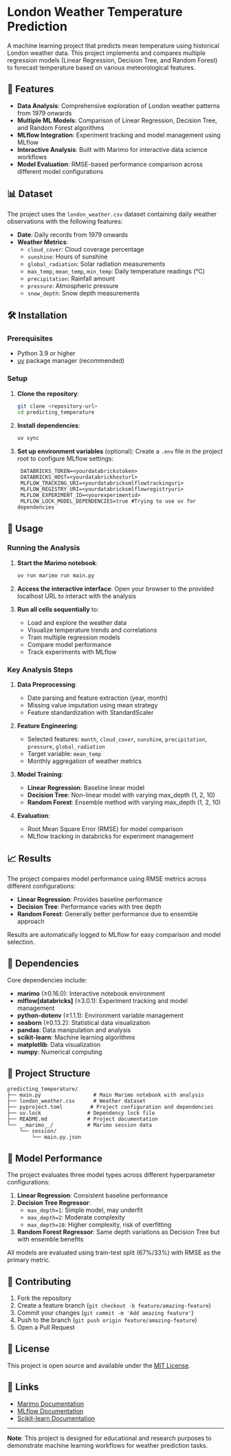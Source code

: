 # London Weather Temperature Prediction

A machine learning project that predicts mean temperature using historical London weather data. This project implements and compares multiple regression models (Linear Regression, Decision Tree, and Random Forest) to forecast temperature based on various meteorological features.

## 🌟 Features

- **Data Analysis**: Comprehensive exploration of London weather patterns from 1979 onwards
- **Multiple ML Models**: Comparison of Linear Regression, Decision Tree, and Random Forest algorithms
- **MLflow Integration**: Experiment tracking and model management using MLflow
- **Interactive Analysis**: Built with Marimo for interactive data science workflows
- **Model Evaluation**: RMSE-based performance comparison across different model configurations

## 📊 Dataset

The project uses the `london_weather.csv` dataset containing daily weather observations with the following features:

- **Date**: Daily records from 1979 onwards
- **Weather Metrics**:
  - `cloud_cover`: Cloud coverage percentage
  - `sunshine`: Hours of sunshine
  - `global_radiation`: Solar radiation measurements
  - `max_temp`, `mean_temp`, `min_temp`: Daily temperature readings (°C)
  - `precipitation`: Rainfall amount
  - `pressure`: Atmospheric pressure
  - `snow_depth`: Snow depth measurements

## 🛠️ Installation

### Prerequisites

- Python 3.9 or higher
- [uv](https://docs.astral.sh/uv/) package manager (recommended)

### Setup

1. **Clone the repository**:
   ```bash
   git clone <repository-url>
   cd predicting_temperature
   ```

2. **Install dependencies**:
   ```bash
   uv sync
   ```

3. **Set up environment variables** (optional):
   Create a `.env` file in the project root to configure MLflow settings:
   ```env
    DATABRICKS_TOKEN=<yourdatabrickstoken>
    DATABRICKS_HOST=<yourdatabrickhosturl>
    MLFLOW_TRACKING_URI=<yourdatabricksmlflowtrackinguri>
    MLFLOW_REGISTRY_URI=<yourdatabricksmlflowregistryuri>
    MLFLOW_EXPERIMENT_ID=<yourexperimentid>
    MLFLOW_LOCK_MODEL_DEPENDENCIES=true #Trying to use uv for dependencies
   ```

## 🚀 Usage

### Running the Analysis

1. **Start the Marimo notebook**:
   ```bash
   uv run marimo run main.py
   ```

2. **Access the interactive interface**: 
   Open your browser to the provided localhost URL to interact with the analysis

3. **Run all cells sequentially** to:
   - Load and explore the weather data
   - Visualize temperature trends and correlations
   - Train multiple regression models
   - Compare model performance
   - Track experiments with MLflow

### Key Analysis Steps

1. **Data Preprocessing**:
   - Date parsing and feature extraction (year, month)
   - Missing value imputation using mean strategy
   - Feature standardization with StandardScaler

2. **Feature Engineering**:
   - Selected features: `month`, `cloud_cover`, `sunshine`, `precipitation`, `pressure`, `global_radiation`
   - Target variable: `mean_temp`
   - Monthly aggregation of weather metrics

3. **Model Training**:
   - **Linear Regression**: Baseline linear model
   - **Decision Tree**: Non-linear model with varying max_depth (1, 2, 10)
   - **Random Forest**: Ensemble method with varying max_depth (1, 2, 10)

4. **Evaluation**:
   - Root Mean Square Error (RMSE) for model comparison
   - MLflow tracking in databricks for experiment management

## 📈 Results

The project compares model performance using RMSE metrics across different configurations:

- **Linear Regression**: Provides baseline performance
- **Decision Tree**: Performance varies with tree depth
- **Random Forest**: Generally better performance due to ensemble approach

Results are automatically logged to MLflow for easy comparison and model selection.

## 🔧 Dependencies

Core dependencies include:

- **marimo** (≥0.16.0): Interactive notebook environment
- **mlflow[databricks]** (≥3.0.1): Experiment tracking and model management
- **python-dotenv** (≥1.1.1): Environment variable management
- **seaborn** (≥0.13.2): Statistical data visualization
- **pandas**: Data manipulation and analysis
- **scikit-learn**: Machine learning algorithms
- **matplotlib**: Data visualization
- **numpy**: Numerical computing

## 📁 Project Structure

```
predicting_temperature/
├── main.py                 # Main Marimo notebook with analysis
├── london_weather.csv      # Weather dataset
├── pyproject.toml         # Project configuration and dependencies
├── uv.lock               # Dependency lock file
├── README.md             # Project documentation
└── __marimo__/           # Marimo session data
    └── session/
        └── main.py.json
```

## 🔬 Model Performance

The project evaluates three model types across different hyperparameter configurations:

1. **Linear Regression**: Consistent baseline performance
2. **Decision Tree Regressor**: 
   - `max_depth=1`: Simple model, may underfit
   - `max_depth=2`: Moderate complexity
   - `max_depth=10`: Higher complexity, risk of overfitting
3. **Random Forest Regressor**: Same depth variations as Decision Tree but with ensemble benefits

All models are evaluated using train-test split (67%/33%) with RMSE as the primary metric.

## 🤝 Contributing

1. Fork the repository
2. Create a feature branch (`git checkout -b feature/amazing-feature`)
3. Commit your changes (`git commit -m 'Add amazing feature'`)
4. Push to the branch (`git push origin feature/amazing-feature`)
5. Open a Pull Request

## 📝 License

This project is open source and available under the [MIT License](LICENSE).

## 🔗 Links

- [Marimo Documentation](https://docs.marimo.io/)
- [MLflow Documentation](https://mlflow.org/docs/latest/index.html)
- [Scikit-learn Documentation](https://scikit-learn.org/stable/)

---

**Note**: This project is designed for educational and research purposes to demonstrate machine learning workflows for weather prediction tasks.
